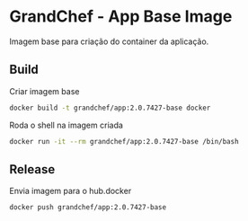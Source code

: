# GrandChef - App Base Image
Imagem base para criação do container da aplicação.

## Build

Criar imagem base
```sh
docker build -t grandchef/app:2.0.7427-base docker
```

Roda o shell na imagem criada
```sh
docker run -it --rm grandchef/app:2.0.7427-base /bin/bash
```

## Release

Envia imagem para o hub.docker
```sh
docker push grandchef/app:2.0.7427-base
```

